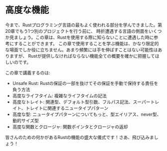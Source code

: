 <!-- # Advanced Features -->

# 高度な機能

<!-- By now, you’ve learned the most commonly used parts of the Rust programming -->
<!-- language. Before we do one more project in Chapter 20, we’ll look at a few -->
<!-- aspects of the language you might run into every once in a while. You can use -->
<!-- this chapter as a reference for when you encounter any unknowns when using -->
<!-- Rust. The features you’ll learn to use in this chapter are useful in very -->
<!-- specific situations. Although you might not reach for them often, we want to -->
<!-- make sure you have a grasp of all the features Rust has to offer. -->

今まで、Rustプログラミング言語の最もよく使われる部分を学んできました。第20章でもう1つ別のプロジェクトを行う前に、
時折遭遇する言語の側面をいくつか見ましょう。この章は、Rustを使用する際に知らないことに遭遇した時に参考にすることができます。
この章で使用することを学ぶ機能は、かなり限定的な場面でしか役に立ちません。あまり頻繁には手を伸ばすことはない可能性はありますが、
Rustが提供しなければならない機能全ての概要を確かに把握してほしいのです。

<!-- In this chapter, we’ll cover: -->

この章で講義するのは:

<!-- * Unsafe Rust: how to opt out of some of Rust’s guarantees and take -->
<!--   responsibility for manually upholding those guarantees -->
<!-- * Advanced lifetimes: syntax for complex lifetime situations -->
<!-- * Advanced traits: associated types, default type parameters, fully qualified -->
<!--   syntax, supertraits, and the newtype pattern in relation to traits -->
<!-- * Advanced types: more about the newtype pattern, type aliases, the never type, -->
<!--   and dynamically sized types -->
<!-- * Advanced functions and closures: function pointers and returning closures -->

* Unsafe Rust: Rustの保証の一部を抜けてその保証を手動で保持する責任を負う方法
* 高度なライフタイム: 複雑なライフタイムの記法
* 高度なトレイト: 関連型、デフォルト型引数、フルパス記法、スーパートレイト、トレイトに関連するニュータイプパターン
* 高度な型: ニュータイプパターンについてもっと、型エイリアス、never型、動的サイズ型
* 高度な関数とクロージャ: 関数ポインタとクロージャの返却

<!-- It’s a panoply of Rust features with something for everyone! Let’s dive in! -->

皆さんのための何かがあるRustの機能の盛大な儀式です！さあ、飛び込みましょう！
